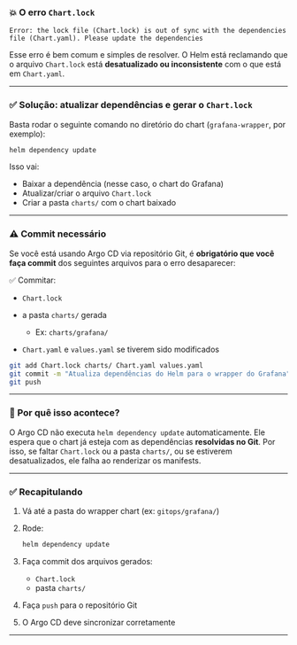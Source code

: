 ### 💥 O erro `Chart.lock`

```
Error: the lock file (Chart.lock) is out of sync with the dependencies file (Chart.yaml). Please update the dependencies
```
Esse erro é bem comum e simples de resolver. O Helm está reclamando que o arquivo `Chart.lock` está **desatualizado ou inconsistente** com o que está em `Chart.yaml`.

---

### ✅ Solução: atualizar dependências e gerar o `Chart.lock`

Basta rodar o seguinte comando no diretório do chart (`grafana-wrapper`, por exemplo):

```bash
helm dependency update
```

Isso vai:

* Baixar a dependência (nesse caso, o chart do Grafana)
* Atualizar/criar o arquivo `Chart.lock`
* Criar a pasta `charts/` com o chart baixado

---

### ⚠️ Commit necessário

Se você está usando Argo CD via repositório Git, é **obrigatório que você faça commit** dos seguintes arquivos para o erro desaparecer:

✅ Commitar:

* `Chart.lock`
* a pasta `charts/` gerada

  * Ex: `charts/grafana/`
* `Chart.yaml` e `values.yaml` se tiverem sido modificados

```bash
git add Chart.lock charts/ Chart.yaml values.yaml
git commit -m "Atualiza dependências do Helm para o wrapper do Grafana"
git push
```

---

### 🧠 Por quê isso acontece?

O Argo CD não executa `helm dependency update` automaticamente. Ele espera que o chart já esteja com as dependências **resolvidas no Git**. Por isso, se faltar `Chart.lock` ou a pasta `charts/`, ou se estiverem desatualizados, ele falha ao renderizar os manifests.

---

### ✅ Recapitulando

1. Vá até a pasta do wrapper chart (ex: `gitops/grafana/`)

2. Rode:

   ```bash
   helm dependency update
   ```

3. Faça commit dos arquivos gerados:

   * `Chart.lock`
   * pasta `charts/`

4. Faça `push` para o repositório Git

5. O Argo CD deve sincronizar corretamente

---
